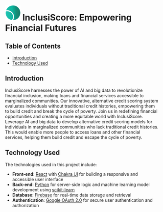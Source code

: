<h1>
  <img = src="./front-end/public/Picture1.png" alt="InclusiScore Logo" width="50" height="50 style="vertical-align: middle;">                                                                   InclusiScore: Empowering Financial Futures
</h1>

## Table of Contents

- [Introduction](#introduction)
- [Technology Used](#technology-used)                                                                                                                            
                                                                                                   
## Introduction
                                                                                                                                   
InclusiScore harnesses the power of AI and big data to revolutionize financial inclusion, making loans and financial services accessible to marginalized communities. Our innovative, alternative credit scoring system evaluates individuals without traditional credit histories, empowering them to build credit and break the cycle of poverty. Join us in redefining financial opportunities and creating a more equitable world with InclusiScore.
Leverage AI and big data to develop alternative credit scoring models for individuals in marginalized communities who lack traditional credit histories. This would enable more people to access loans and other financial services, helping them build credit and escape the cycle of poverty.
                                                                                                                            
## Technology Used

The technologies used in this project include:

- **Front-end**: [React](https://reactjs.org/) with [Chakra UI](https://chakra-ui.com/) for building a responsive and accessible user interface
- **Back-end**: [Python](https://www.python.org/) for server-side logic and machine learning model development using [scikit-learn](https://scikit-learn.org/)
- **Database**: [Firebase](https://firebase.google.com/) for real-time data storage and retrieval
- **Authentication**: [Google OAuth 2.0](https://developers.google.com/identity/protocols/oauth2) for secure user authentication and authorization                                                                                                                            
                                                                                                                            

